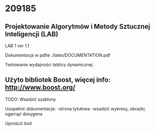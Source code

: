 # 209185
Projektowanie Algorytmów i Metody Sztucznej Inteligencji (LAB)
-----
LAB 1 ver 1.1

Dokumentacja w pdfie ./latex/DOCUMENTATION.pdf

Testowanie wydajności tablicy dynamicznej.

Użyto bibliotek Boost, więcej info: http://www.boost.org/
-------
TODO:
Wsadzić szablony

Uzupełnić dokumentacje:
  -strona tytułowa
  -wsadzić wykresy, obrazki, ogarnąć doxygena
  
Uprościć kod
